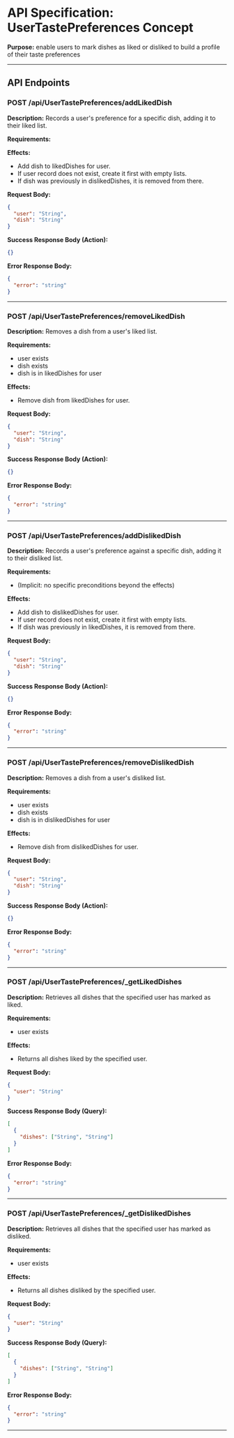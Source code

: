 
# API Specification: UserTastePreferences Concept

**Purpose:** enable users to mark dishes as liked or disliked to build a profile of their taste preferences

---

## API Endpoints

### POST /api/UserTastePreferences/addLikedDish

**Description:** Records a user's preference for a specific dish, adding it to their liked list.

**Requirements:**

**Effects:**
- Add dish to likedDishes for user.
- If user record does not exist, create it first with empty lists.
- If dish was previously in dislikedDishes, it is removed from there.

**Request Body:**
```json
{
  "user": "String",
  "dish": "String"
}
```

**Success Response Body (Action):**
```json
{}
```

**Error Response Body:**
```json
{
  "error": "string"
}
```

---

### POST /api/UserTastePreferences/removeLikedDish

**Description:** Removes a dish from a user's liked list.

**Requirements:**
- user exists
- dish exists
- dish is in likedDishes for user

**Effects:**
- Remove dish from likedDishes for user.

**Request Body:**
```json
{
  "user": "String",
  "dish": "String"
}
```

**Success Response Body (Action):**
```json
{}
```

**Error Response Body:**
```json
{
  "error": "string"
}
```

---

### POST /api/UserTastePreferences/addDislikedDish

**Description:** Records a user's preference against a specific dish, adding it to their disliked list.

**Requirements:**
- (Implicit: no specific preconditions beyond the effects)

**Effects:**
- Add dish to dislikedDishes for user.
- If user record does not exist, create it first with empty lists.
- If dish was previously in likedDishes, it is removed from there.

**Request Body:**
```json
{
  "user": "String",
  "dish": "String"
}
```

**Success Response Body (Action):**
```json
{}
```

**Error Response Body:**
```json
{
  "error": "string"
}
```

---

### POST /api/UserTastePreferences/removeDislikedDish

**Description:** Removes a dish from a user's disliked list.

**Requirements:**
- user exists
- dish exists
- dish is in dislikedDishes for user

**Effects:**
- Remove dish from dislikedDishes for user.

**Request Body:**
```json
{
  "user": "String",
  "dish": "String"
}
```

**Success Response Body (Action):**
```json
{}
```

**Error Response Body:**
```json
{
  "error": "string"
}
```

---

### POST /api/UserTastePreferences/_getLikedDishes

**Description:** Retrieves all dishes that the specified user has marked as liked.

**Requirements:**
- user exists

**Effects:**
- Returns all dishes liked by the specified user.

**Request Body:**
```json
{
  "user": "String"
}
```

**Success Response Body (Query):**
```json
[
  {
    "dishes": ["String", "String"]
  }
]
```

**Error Response Body:**
```json
{
  "error": "string"
}
```

---

### POST /api/UserTastePreferences/_getDislikedDishes

**Description:** Retrieves all dishes that the specified user has marked as disliked.

**Requirements:**
- user exists

**Effects:**
- Returns all dishes disliked by the specified user.

**Request Body:**
```json
{
  "user": "String"
}
```

**Success Response Body (Query):**
```json
[
  {
    "dishes": ["String", "String"]
  }
]
```

**Error Response Body:**
```json
{
  "error": "string"
}
```

---